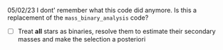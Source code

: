 
05/02/23
I dont' remember what this code did anymore. Is this a replacement of the
`mass_binary_analysis` code?

- [ ] Treat __all__ stars as binaries, resolve them to estimate their secondary masses and make the selection a posteriori